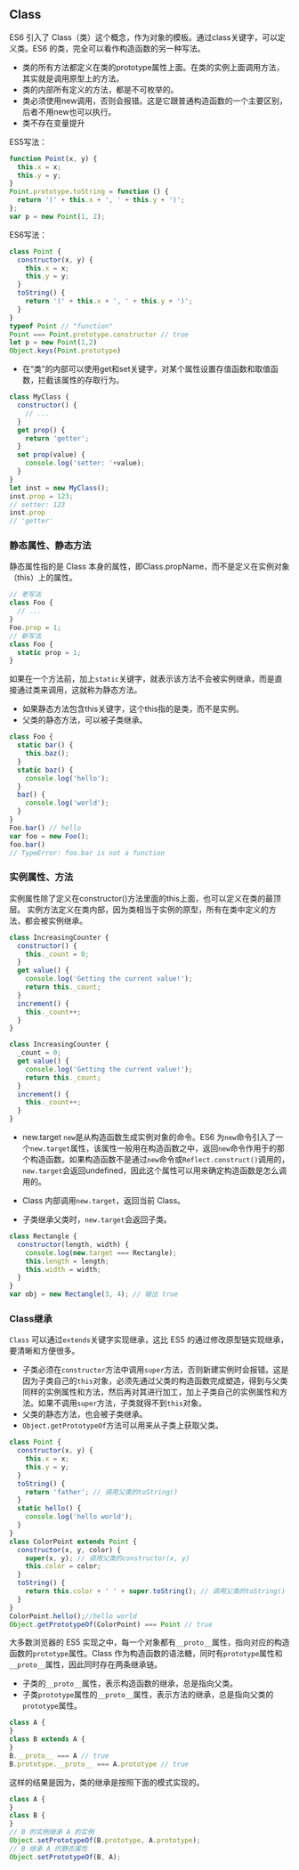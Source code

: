 ## Class

ES6 引入了 Class（类）这个概念，作为对象的模板。通过class关键字，可以定义类。ES6 的类，完全可以看作构造函数的另一种写法。
- 类的所有方法都定义在类的prototype属性上面。在类的实例上面调用方法，其实就是调用原型上的方法。
- 类的内部所有定义的方法，都是不可枚举的。
- 类必须使用new调用，否则会报错。这是它跟普通构造函数的一个主要区别，后者不用new也可以执行。
- 类不存在变量提升

ES5写法：
```js
function Point(x, y) {
  this.x = x;
  this.y = y;
}
Point.prototype.toString = function () {
  return '(' + this.x + ', ' + this.y + ')';
};
var p = new Point(1, 2);
```
ES6写法：
```js
class Point {
  constructor(x, y) {
    this.x = x;
    this.y = y;
  }
  toString() {
    return '(' + this.x + ', ' + this.y + ')';
  }
}
typeof Point // "function"
Point === Point.prototype.constructor // true
let p = new Point(1,2)
Object.keys(Point.prototype)
```

- 在“类”的内部可以使用get和set关键字，对某个属性设置存值函数和取值函数，拦截该属性的存取行为。
```js
class MyClass {
  constructor() {
    // ...
  }
  get prop() {
    return 'getter';
  }
  set prop(value) {
    console.log('setter: '+value);
  }
}
let inst = new MyClass();
inst.prop = 123;
// setter: 123
inst.prop
// 'getter'
```

### 静态属性、静态方法
静态属性指的是 Class 本身的属性，即Class.propName，而不是定义在实例对象（this）上的属性。
```js
// 老写法
class Foo {
  // ...
}
Foo.prop = 1;
// 新写法
class Foo {
  static prop = 1;
}
```

如果在一个方法前，加上`static`关键字，就表示该方法不会被实例继承，而是直接通过类来调用，这就称为静态方法。
- 如果静态方法包含this关键字，这个this指的是类，而不是实例。
- 父类的静态方法，可以被子类继承。
```js
class Foo {
  static bar() {
    this.baz();
  }
  static baz() {
    console.log('hello');
  }
  baz() {
    console.log('world');
  }
}
Foo.bar() // hello
var foo = new Foo();
foo.bar()
// TypeError: foo.bar is not a function
```


### 实例属性、方法
实例属性除了定义在constructor()方法里面的this上面，也可以定义在类的最顶层。
实例方法定义在类内部，因为类相当于实例的原型，所有在类中定义的方法，都会被实例继承。
```js
class IncreasingCounter {
  constructor() {
    this._count = 0;
  }
  get value() {
    console.log('Getting the current value!');
    return this._count;
  }
  increment() {
    this._count++;
  }
}

class IncreasingCounter {
  _count = 0;
  get value() {
    console.log('Getting the current value!');
    return this._count;
  }
  increment() {
    this._count++;
  }
}
```

- new.target
`new`是从构造函数生成实例对象的命令。ES6 为`new`命令引入了一个`new.target`属性，该属性一般用在构造函数之中，返回`new`命令作用于的那个构造函数。如果构造函数不是通过`new`命令或`Reflect.construct()`调用的，`new.target`会返回undefined，因此这个属性可以用来确定构造函数是怎么调用的。

- Class 内部调用`new.target`，返回当前 Class。
- 子类继承父类时，`new.target`会返回子类。
```js
class Rectangle {
  constructor(length, width) {
    console.log(new.target === Rectangle);
    this.length = length;
    this.width = width;
  }
}
var obj = new Rectangle(3, 4); // 输出 true
```

### Class继承

`Class` 可以通过`extends`关键字实现继承，这比 ES5 的通过修改原型链实现继承，要清晰和方便很多。

- 子类必须在`constructor`方法中调用`super`方法，否则新建实例时会报错。这是因为子类自己的`this`对象，必须先通过父类的构造函数完成塑造，得到与父类同样的实例属性和方法，然后再对其进行加工，加上子类自己的实例属性和方法。如果不调用`super`方法，子类就得不到`this`对象。
- 父类的静态方法，也会被子类继承。
- `Object.getPrototypeOf`方法可以用来从子类上获取父类。
```js
class Point {
  constructor(x, y) {
    this.x = x;
    this.y = y;
  }
  toString() {
    return 'father'; // 调用父类的toString()
  }
  static hello() {
    console.log('hello world');
  }
}
class ColorPoint extends Point {
  constructor(x, y, color) {
    super(x, y); // 调用父类的constructor(x, y)
    this.color = color;
  }
  toString() {
    return this.color + ' ' + super.toString(); // 调用父类的toString()
  }
}
ColorPoint.hello();//hello world
Object.getPrototypeOf(ColorPoint) === Point // true
```

大多数浏览器的 ES5 实现之中，每一个对象都有`__proto__`属性，指向对应的构造函数的`prototype`属性。Class 作为构造函数的语法糖，同时有`prototype`属性和`__proto__`属性，因此同时存在两条继承链。
- 子类的`__proto__`属性，表示构造函数的继承，总是指向父类。
- 子类`prototype`属性的`__proto__`属性，表示方法的继承，总是指向父类的`prototype`属性。
```js
class A {
}
class B extends A {
}
B.__proto__ === A // true
B.prototype.__proto__ === A.prototype // true
```
这样的结果是因为，类的继承是按照下面的模式实现的。
```js
class A {
}
class B {
}
// B 的实例继承 A 的实例
Object.setPrototypeOf(B.prototype, A.prototype);
// B 继承 A 的静态属性
Object.setPrototypeOf(B, A);
```